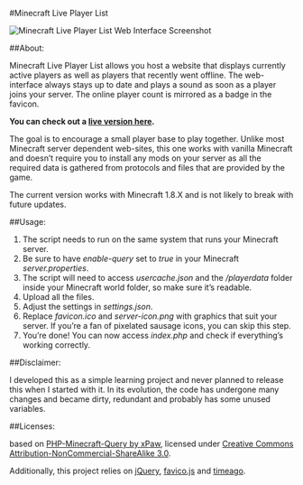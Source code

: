 #Minecraft Live Player List

![Minecraft Live Player List Web Interface Screenshot](http://i.imgur.com/S0MIvgE.png)

##About:

Minecraft Live Player List allows you host a website that displays currently active players as well as players that recently went offline. The web-interface always stays up to date and plays a sound as soon as a player joins your server. The online player count is mirrored as a badge in the favicon.

__You can check out a [live version here](http://minecraft.rene-henrich.de/).__

The goal is to encourage a small player base to play together. Unlike most Minecraft server dependent web-sites, this one works with vanilla Minecraft and doesn’t require you to install any mods on your server as all the required data is gathered from protocols and files that are provided by the game.

The current version works with Minecraft 1.8.X and is not likely to break with future updates.

##Usage:

1. The script needs to run on the same system that runs your Minecraft server.
2. Be sure to have _enable-query_ set to _true_ in your Minecraft _server.properties_.
3. The script will need to access _usercache.json_ and the _/playerdata_ folder inside your Minecraft world folder, so make sure it’s readable.
4. Upload all the files.
5. Adjust the settings in _settings.json_.
6. Replace _favicon.ico_ and _server-icon.png_ with graphics that suit your server. If you’re a fan of pixelated sausage icons, you can skip this step.
7. You’re done! You can now access _index.php_ and check if everything’s working correctly.

##Disclaimer:

I developed this as a simple learning project and never planned to release this when I started with it. In its evolution, the code has undergone many changes and became dirty, redundant and probably has some unused variables.

##Licenses:

based on [PHP-Minecraft-Query by xPaw](https://github.com/xPaw/PHP-Minecraft-Query), licensed under [Creative Commons Attribution-NonCommercial-ShareAlike 3.0](http://creativecommons.org/licenses/by-nc-sa/3.0/).

Additionally, this project relies on [jQuery](https://jquery.com/), [favico.js](http://lab.ejci.net/favico.js/) and [timeago](http://timeago.yarp.com/).
